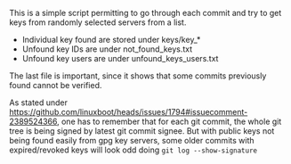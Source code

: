 This is a simple script permitting to go through each commit and try to get keys from randomly selected servers from a list.

- Individual key found are stored under keys/key_*
- Unfound key IDs are under not_found_keys.txt
- Unfound key users are under unfound_keys_users.txt

The last file is important, since it shows that some commits previously found cannot be verified.

As stated under https://github.com/linuxboot/heads/issues/1794#issuecomment-2389524366, one has to remember that for each git commit, the whole git tree is being signed by latest git commit signee.
But with public keys not being found easily from gpg key servers, some older commits with expired/revoked keys will look odd doing `git log --show-signature`
